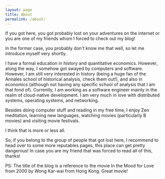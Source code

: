 ```yaml
---
layout: page
title: About
permalink: /about/
---
```


If you got here, you got probably lost on your adventures on the internet or you are one of my friends whom I forced to check out my blog!

In the former case, you probably don't know me that well, so let me introduce myself very shortly.

I have a formal education in history and quantitative economics. However, along the way, I somehow got swayed by computers and software. However, I am still very interested in history (being a huge fan of the Annales school of historical analysis, check them out!), and also in economics (although not having any specific school of analysis that I am that fond of). Currently, I am working as a software engineer mainly in the realm of cloud-native development. I am very much in love with distributed systems, operating systems, and networking.

Besides doing computer stuff and reading in my free time, I enjoy Zen meditation, learning new languages, watching movies (particularly B movies) and visiting movie festivals.

I think that is more or less all.

So, if you belong to the group of people that got lost here, I recommend to head over to some more reputables pages, this place can get pretty dangerous! In case you are my friend that was forced to read all of this, thanks!

PS: The title of the blog is a reference to the movie In the Mood for Love from 2000 by Wong Kar-wai from Hong Kong. Great movie!